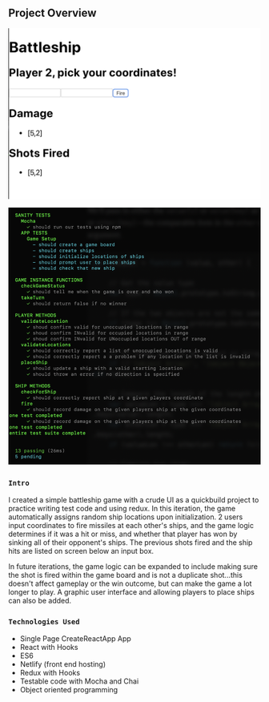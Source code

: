 ## Project Overview

![Image of drum machine app](/public/screenshot.png)

![Image of drum machine app tests passing](/public/tests.png)

### `Intro`

I created a simple battleship game with a crude UI as a quickbuild project to practice writing test code and using redux. In this iteration, the game automatically assigns random ship locations upon initialization. 2 users input coordinates to fire missiles at each other's ships, and the game logic determines if it was a hit or miss, and whether that player has won by sinking all of their opponent's ships. The previous shots fired and the ship hits are listed on screen below an input box.

In future iterations, the game logic can be expanded to include making sure the shot is fired within the game board and is not a duplicate shot...this doesn't affect gameplay or the win outcome, but can make the game a lot longer to play. A graphic user interface and allowing players to place ships can also be added.

### `Technologies Used`

- Single Page CreateReactApp App
- React with Hooks
- ES6
- Netlify (front end hosting)
- Redux with Hooks
- Testable code with Mocha and Chai
- Object oriented programming
